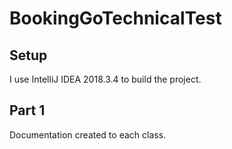 # BookingGoTechnicalTest

## Setup
I use IntelliJ IDEA 2018.3.4 to build the project.

## Part 1
Documentation created to each class.
